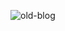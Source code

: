 ![old-blog](https://github.com/ngntrgduc/old-blog/assets/47920109/e0b88296-eb69-4951-bca5-69eba91e0c4a)

